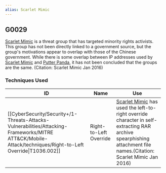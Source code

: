 ```yaml
---
alias: Scarlet Mimic
---
```


## G0029

[Scarlet Mimic](https://attack.mitre.org/groups/G0029) is a threat group that has targeted minority rights activists. This group has not been directly linked to a government source, but the group's motivations appear to overlap with those of the Chinese government. While there is some overlap between IP addresses used by [Scarlet Mimic](https://attack.mitre.org/groups/G0029) and [Putter Panda](https://attack.mitre.org/groups/G0024), it has not been concluded that the groups are the same. (Citation: Scarlet Mimic Jan 2016)


### Techniques Used

| ID | Name | Use |
| --- | --- | --- |
| [[CyberSecurity/Security+/1-Threats-Attacks-Vulnerabilities/Attacking-Frameworks/MITRE ATT&CK/Mobile-Attack/techniques/Right-to-Left Override\|T1036.002]] | Right-to-Left Override | [Scarlet Mimic](https://attack.mitre.org/groups/G0029) has used the left-to-right override character in self-extracting RAR archive spearphishing attachment file names.(Citation: Scarlet Mimic Jan 2016) |

